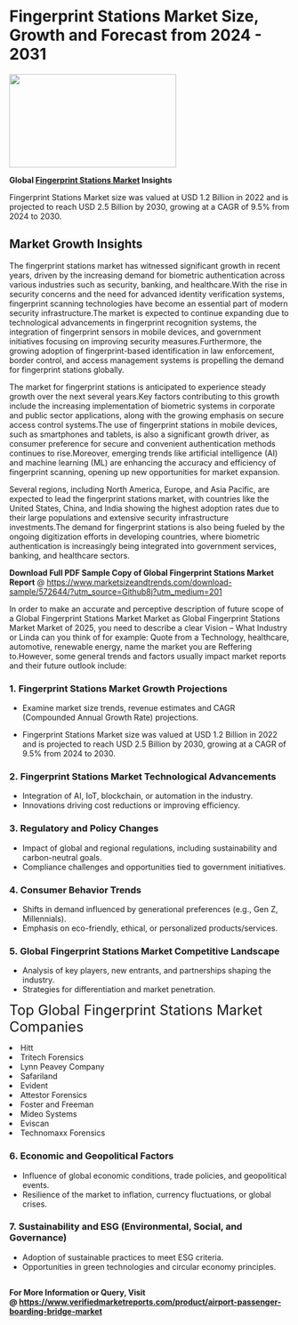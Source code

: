 <H1>Fingerprint Stations Market Size, Growth and Forecast from 2024 - 2031</H1><img class="aligncenter size-medium wp-image-584254" src="https://thirdeyenews.in/wp-content/uploads/2024/09/Global-Market-Research-300x168.jpeg" alt="" width="300" height="168" /><p><strong>Global&nbsp;<a href="https://www.marketsizeandtrends.com/download-sample/572644/?utm_source=Github8j?utm_medium=201">Fingerprint Stations Market</a> Insights</strong></p><p>Fingerprint Stations Market size was valued at USD 1.2 Billion in 2022 and is projected to reach USD 2.5 Billion by 2030, growing at a CAGR of 9.5% from 2024 to 2030.</p><p><h2>Market Growth Insights</h2> <p>The fingerprint stations market has witnessed significant growth in recent years, driven by the increasing demand for biometric authentication across various industries such as security, banking, and healthcare.With the rise in security concerns and the need for advanced identity verification systems, fingerprint scanning technologies have become an essential part of modern security infrastructure.The market is expected to continue expanding due to technological advancements in fingerprint recognition systems, the integration of fingerprint sensors in mobile devices, and government initiatives focusing on improving security measures.Furthermore, the growing adoption of fingerprint-based identification in law enforcement, border control, and access management systems is propelling the demand for fingerprint stations globally.</p> <p>The market for fingerprint stations is anticipated to experience steady growth over the next several years.Key factors contributing to this growth include the increasing implementation of biometric systems in corporate and public sector applications, along with the growing emphasis on secure access control systems.The use of fingerprint stations in mobile devices, such as smartphones and tablets, is also a significant growth driver, as consumer preference for secure and convenient authentication methods continues to rise.Moreover, emerging trends like artificial intelligence (AI) and machine learning (ML) are enhancing the accuracy and efficiency of fingerprint scanning, opening up new opportunities for market expansion.</p> <p>Several regions, including North America, Europe, and Asia Pacific, are expected to lead the fingerprint stations market, with countries like the United States, China, and India showing the highest adoption rates due to their large populations and extensive security infrastructure investments.The demand for fingerprint stations is also being fueled by the ongoing digitization efforts in developing countries, where biometric authentication is increasingly being integrated into government services, banking, and healthcare sectors.</p> <p><span class=""><strong>Download Full PDF Sample Copy of Global Fingerprint Stations Market Report</strong> @ <a href="https://www.marketsizeandtrends.com/download-sample/572644/?utm_source=Github8j?utm_medium=201" target="_blank">https://www.marketsizeandtrends.com/download-sample/572644/?utm_source=Github8j?utm_medium=201</a></span></p><p>In order to make an accurate and perceptive description of future scope of a Global&nbsp;Fingerprint Stations Market Market as Global&nbsp;Fingerprint Stations Market Market of 2025, you need to describe a clear Vision &ndash; What Industry or Linda can you think of for example: Quote from a Technology, healthcare, automotive, renewable energy, name the market you are Reffering to.However, some general trends and factors usually impact market reports and their future outlook include:</p><h3>1.&nbsp;<strong>Fingerprint Stations Market Growth Projections</strong></h3><ul><li>Examine market size trends, revenue estimates and CAGR (Compounded Annual Growth Rate) projections.</li><li><p>Fingerprint Stations Market size was valued at USD 1.2 Billion in 2022 and is projected to reach USD 2.5 Billion by 2030, growing at a CAGR of 9.5% from 2024 to 2030.</p></li></ul><h3>2.&nbsp;<strong>Fingerprint Stations Market Technological Advancements</strong></h3><ul><li>Integration of AI, IoT, blockchain, or automation in the industry.</li><li>Innovations driving cost reductions or improving efficiency.</li></ul><h3>3.&nbsp;<strong>Regulatory and Policy Changes</strong></h3><ul><li>Impact of global and regional regulations, including sustainability and carbon-neutral goals.</li><li>Compliance challenges and opportunities tied to government initiatives.</li></ul><h3>4.&nbsp;<strong>Consumer Behavior Trends</strong></h3><ul><li>Shifts in demand influenced by generational preferences (e.g., Gen Z, Millennials).</li><li>Emphasis on eco-friendly, ethical, or personalized products/services.</li></ul><h3>5.&nbsp;<strong>Global Fingerprint Stations Market Competitive Landscape</strong></h3><ul><li>Analysis of key players, new entrants, and partnerships shaping the industry.</li><li>Strategies for differentiation and market penetration.</li></ul><p data-pm-slice="1 1 []"><span style="color: inherit; font-family: inherit; font-size: 25px;">Top Global Fingerprint Stations Market Companies</span></p><div class="" data-test-id=""><p><li>Hitt</li><li> Tritech Forensics</li><li> Lynn Peavey Company</li><li> Safariland</li><li> Evident</li><li> Attestor Forensics</li><li> Foster and Freeman</li><li> Mideo Systems</li><li> Eviscan</li><li> Technomaxx Forensics</li></p></div><h3>6.&nbsp;<strong>Economic and Geopolitical Factors</strong></h3><ul><li>Influence of global economic conditions, trade policies, and geopolitical events.</li><li>Resilience of the market to inflation, currency fluctuations, or global crises.</li></ul><h3>7.&nbsp;<strong>Sustainability and ESG (Environmental, Social, and Governance)</strong></h3><ul><li>Adoption of sustainable practices to meet ESG criteria.</li><li>Opportunities in green technologies and circular economy principles.</li></ul><h2><strong style="font-size: 14px;">For More Information or Query, Visit @&nbsp;</strong><a style="background-color: #ffffff; font-size: 14px;" href="https://www.marketsizeandtrends.com/report/fingerprint-stations-market/" target="_blank">https://www.verifiedmarketreports.com/product/airport-passenger-boarding-bridge-market</a></h2>
